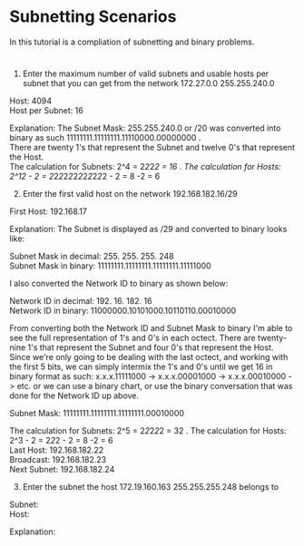 # Subnetting Scenarios

In this tutorial is a compliation of subnetting and binary problems. 
#


1. Enter the maximum number of valid subnets and usable hosts per subnet that you can get from the network 172.27.0.0 255.255.240.0
   
Host: 4094   
Host per Subnet: 16

Explanation: The Subnet Mask: 255.255.240.0 or /20 was converted into binary as such 11111111.11111111.11110000.00000000 .   
There are twenty 1's that represent the Subnet and twelve 0's that represent the Host.   
The calculation for Subnets: 2^4 = 2*2*2*2 = 16 . The calculation for Hosts: 2^12 - 2 = 2*2*2*2*2*2*2*2*2*2*2*2 - 2 = 8 -2 = 6 

2. Enter the first valid host on the network 192.168.182.16/29
   
First Host: 192.168.17   

Explanation: The Subnet is displayed as /29 and converted to binary looks like:   

Subnet Mask in decimal:   255.     255.     255.     248   
Subnet Mask in binary: 11111111.11111111.11111111.11111000 

I also converted the Network ID to binary as shown below: 

Network ID in decimal:   192.     16.      182.      16   
Network ID in binary:  11000000.10101000.10110110.00010000   

From converting both the Network ID and Subnet Mask to binary I'm able to see the full representation of 1's and 0's in each octect. There are twenty-nine 1's that represent the Subnet and four 0's that represent the Host. Since we're only going to be dealing with the last octect, and working with the first 5 bits, we can simply intermix the 1's and 0's until we get 16 in binary format as such:   x.x.x.11111000 -> x.x.x.00001000 -> x.x.x.00010000 -> etc. or we can use a binary chart, or use the binary conversation that was done for the Network ID up above. 

Subnet Mask:           11111111.11111111.11111111.00010000   

The calculation for Subnets: 2^5 = 2*2*2*2*2 = 32 . The calculation for Hosts: 2^3 - 2 = 2*2*2 - 2 = 8 -2 = 6   
Last Host: 192.168.182.22   
Broadcast: 192.168.182.23   
Next Subnet: 192.168.182.24


 

3. Enter the subnet the host 172.19.160.163 255.255.255.248 belongs to

Subnet:   
Host:   

Explanation: 
